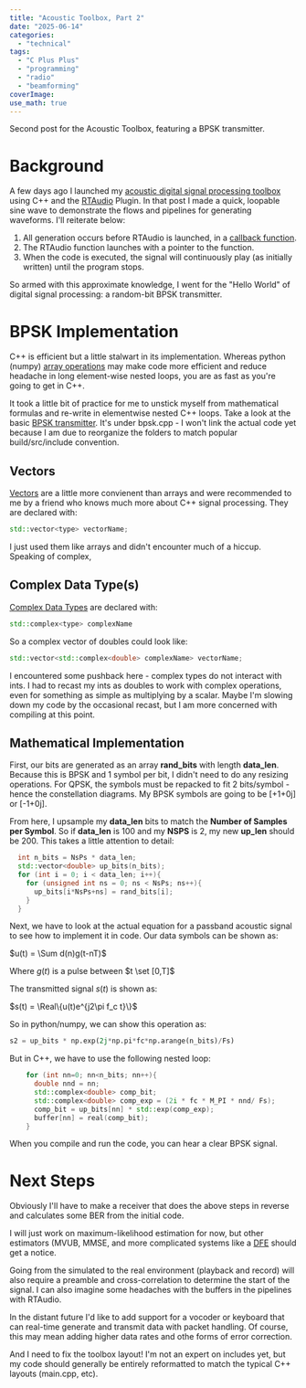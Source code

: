 ```yaml
---
title: "Acoustic Toolbox, Part 2"
date: "2025-06-14"
categories:
  - "technical"
tags:
  - "C Plus Plus"
  - "programming"
  - "radio"
  - "beamforming"
coverImage:
use_math: true
---
```


Second post for the Acoustic Toolbox, featuring a BPSK transmitter.

# Background

A few days ago I launched my [acoustic digital signal processing toolbox](/_posts/2025-06-12-acoustic-toolbox-part-1.md) using C++ and the [RTAudio](https://www.music.mcgill.ca/~gary/rtaudio/) Plugin. In that post I made a quick, loopable sine wave to demonstrate the flows and pipelines for generating waveforms. I'll reiterate below:

1. All generation occurs before RTAudio is launched, in a [callback function](https://www.geeksforgeeks.org/cpp/function-pointers-and-callbacks-in-cpp/).
2. The RTAudio function launches with a pointer to the function.
3. When the code is executed, the signal will continuously play (as initially written) until the program stops.

So armed with this approximate knowledge, I went for the "Hello World" of digital signal processing: a random-bit BPSK transmitter.

# BPSK Implementation

C++ is efficient but a little stalwart in its implementation. Whereas python (numpy) [array operations](https://www.geeksforgeeks.org/python/python-operations-on-numpy-arrays/) may make code more efficient and reduce headache in long element-wise nested loops, you are as fast as you're going to get in C++. 

It took a little bit of practice for me to unstick myself from mathematical formulas and re-write in elementwise nested C++ loops. Take a look at the basic [BPSK transmitter](https://github.com/N2WU/c_acoustic_dsp/tree/main/cpp_files). It's under bpsk.cpp - I won't link the actual code yet because I am due to reorganize the folders to match popular build/src/include convention.

## Vectors

[Vectors](https://en.cppreference.com/w/cpp/container/vector.html) are a little more convienent than arrays and were recommended to me by a friend who knows much more about C++ signal processing. They are declared with:

```cpp
std::vector<type> vectorName;
```
I just used them like arrays and didn't encounter much of a hiccup. Speaking of complex,

## Complex Data Type(s)

[Complex Data Types](https://en.cppreference.com/w/cpp/numeric/complex.html) are declared with:

```cpp
std::complex<type> complexName
```

So a complex vector of doubles could look like:

```cpp
std::vector<std::complex<double> complexName> vectorName;
```

I encountered some pushback here - complex types do not interact with ints. I had to recast my ints as doubles to work with complex operations, even for something as simple as multiplying by a scalar. Maybe I'm slowing down my code by the occasional recast, but I am more concerned with compiling at this point.

## Mathematical Implementation

First, our bits are generated as an array **rand_bits** with length **data_len**. Because this is BPSK and 1 symbol per bit, I didn't need to do any resizing operations. For QPSK, the symbols must be repacked to fit 2 bits/symbol - hence the constellation diagrams. My BPSK symbols are going to be [+1+0j] or [-1+0j].

From here, I upsample my **data_len** bits to match the **Number of Samples per Symbol**. So if **data_len** is 100 and my **NSPS** is 2, my new **up_len** should be 200. This takes a little attention to detail:

```cpp
  int n_bits = NsPs * data_len;
  std::vector<double> up_bits(n_bits);
  for (int i = 0; i < data_len; i++){
    for (unsigned int ns = 0; ns < NsPs; ns++){
      up_bits[i*NsPs+ns] = rand_bits[i];
    }
  }
```

Next, we have to look at the actual equation for a passband acoustic signal to see how to implement it in code. Our data symbols can be shown as:

$u(t) = \Sum d(n)g(t-nT)$

Where $g(t)$ is a pulse between $t \set [0,T]$

The transmitted signal $s(t)$ is shown as:

$s(t) = \Real\{u(t)e^{j2\pi f_c t}\}$

So in python/numpy, we can show this operation as:

```python
s2 = up_bits * np.exp(2j*np.pi*fc*np.arange(n_bits)/Fs)
```

But in C++, we have to use the following nested loop:

```cpp
    for (int nn=0; nn<n_bits; nn++){ 
      double nnd = nn;
      std::complex<double> comp_bit;
      std::complex<double> comp_exp = (2i * fc * M_PI * nnd/ Fs);
      comp_bit = up_bits[nn] * std::exp(comp_exp);
      buffer[nn] = real(comp_bit);
    }
```

When you compile and run the code, you can hear a clear BPSK signal. 

# Next Steps

Obviously I'll have to make a receiver that does the above steps in reverse and calculates some BER from the initial code.

I will just work on maximum-likelihood estimation for now, but other estimators (MVUB, MMSE, and more complicated systems like a [DFE](https://cioffi-group.stanford.edu/ee379a/Lectures/L15.pdf) should get a notice.

Going from the simulated to the real environment (playback and record) will also require a preamble and cross-correlation to determine the start of the signal. I can also imagine some headaches with the buffers in the pipelines with RTAudio. 

In the distant future I'd like to add support for a vocoder or keyboard that can real-time generate and transmit data with packet handling. Of course, this may mean adding higher data rates and othe forms of error correction.

And I need to fix the toolbox layout! I'm not an expert on includes yet, but my code should generally be entirely reformatted to match the typical C++ layouts (main.cpp, etc).
